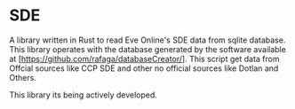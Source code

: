 # SDE

A library written in Rust to read Eve Online's SDE data from sqlite database. This library operates with the database generated by the software available at [https://github.com/rafaga/databaseCreator/]. This script get data from Offcial sources like CCP SDE and other no official sources like Dotlan and Others.

This library its being actively developed.
